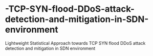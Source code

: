# -TCP-SYN-flood-DDoS-attack-detection-and-mitigation-in-SDN-environment
Lightweight Statistical Approach towards TCP SYN flood DDoS attack detection and mitigation in SDN environment
